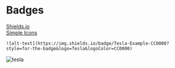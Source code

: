 # Badges

[Shields.io](https://shields.io/)
<br>
[Simple Icons](https://simpleicons.org/)

`![alt-text](https://img.shields.io/badge/Tesla-Example-CC0000?style=for-the-badge&logo=Tesla&logoColor=CC0000)`

![tesla](https://img.shields.io/badge/Tesla-Example-CC0000?style=for-the-badge&logo=Tesla&logoColor=CC0000)
